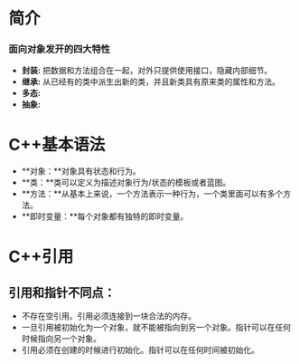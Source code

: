 # 简介
### 面向对象发开的四大特性
- **封装:** 把数据和方法组合在一起，对外只提供使用接口，隐藏内部细节。
- **继承:** 从已经有的类中派生出新的类，并且新类具有原来类的属性和方法。
- **多态:** 
- **抽象:**



# C++基本语法

- **对象：**对象具有状态和行为。
- **类：**类可以定义为描述对象行为/状态的模板或者蓝图。
- **方法：**从基本上来说，一个方法表示一种行为，一个类里面可以有多个方法。
- **即时变量：**每个对象都有独特的即时变量。

# C++引用

## 引用和指针不同点：

- 不存在空引用。引用必须连接到一块合法的内存。
- 一旦引用被初始化为一个对象，就不能被指向到另一个对象。指针可以在任何时候指向另一个对象。
- 引用必须在创建的时候进行初始化。指针可以在任何时间被初始化。